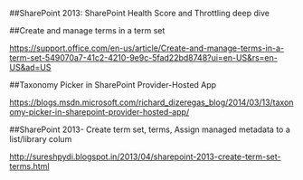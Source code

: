 ##SharePoint 2013: SharePoint Health Score and Throttling deep dive

##Create and manage terms in a term set

https://support.office.com/en-us/article/Create-and-manage-terms-in-a-term-set-549070a7-41c2-4210-9e9c-5fad22bd8748?ui=en-US&rs=en-US&ad=US

##Taxonomy Picker in SharePoint Provider-Hosted App

https://blogs.msdn.microsoft.com/richard_dizeregas_blog/2014/03/13/taxonomy-picker-in-sharepoint-provider-hosted-app/

##SharePoint 2013- Create term set, terms, Assign managed metadata to a list/library colum

http://sureshpydi.blogspot.in/2013/04/sharepoint-2013-create-term-set-terms.html



